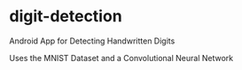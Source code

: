 # digit-detection
Android App for Detecting Handwritten Digits

Uses the MNIST Dataset and a Convolutional Neural Network
